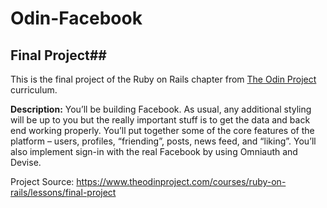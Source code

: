 # Odin-Facebook
## Final Project##
This is the final project of the Ruby on Rails chapter from [The Odin Project](https://www.theodinproject.com) curriculum.

**Description:** You’ll be building Facebook. As usual, any additional styling will be up to you but the really important stuff is to get the data and back end working properly. You’ll put together some of the core features of the platform – users, profiles, “friending”, posts, news feed, and “liking”. You’ll also implement sign-in with the real Facebook by using Omniauth and Devise.

Project Source: https://www.theodinproject.com/courses/ruby-on-rails/lessons/final-project
